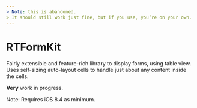 ```yaml
---
> Note: this is abandoned. 
> It should still work just fine, but if you use, you‘re on your own.
---
```


# RTFormKit

Fairly extensible and feature-rich library to display forms, using table view.
Uses self-sizing auto-layout cells to handle just about any content inside the cells.

**Very** work in progress.

Note: Requires iOS 8.4 as minimum. 
